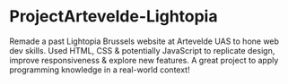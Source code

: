 # ProjectArtevelde-Lightopia
Remade a past Lightopia Brussels website at Artevelde UAS to hone web dev skills. Used HTML, CSS &amp; potentially JavaScript to replicate design, improve responsiveness &amp; explore new features. A great project to apply programming knowledge in a real-world context! 
